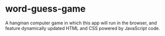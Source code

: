# word-guess-game
A hangman computer game in which this app will run in the browser, and feature dynamically updated HTML and CSS powered by JavaScript code.
